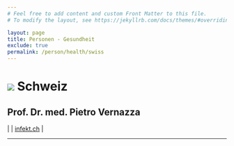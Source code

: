 ```yaml
---
# Feel free to add content and custom Front Matter to this file.
# To modify the layout, see https://jekyllrb.com/docs/themes/#overriding-theme-defaults

layout: page
title: Personen - Gesundheit
exclude: true
permalink: /person/health/swiss
---
```


# <img src="{{site.baseurl}}/assets/img/flaggen/ch.png"> Schweiz

## Prof. Dr. med. Pietro Vernazza 

| <i class="fas fa-globe"></i> | [infekt.ch](https://infekt.ch) |

---

<br/>
